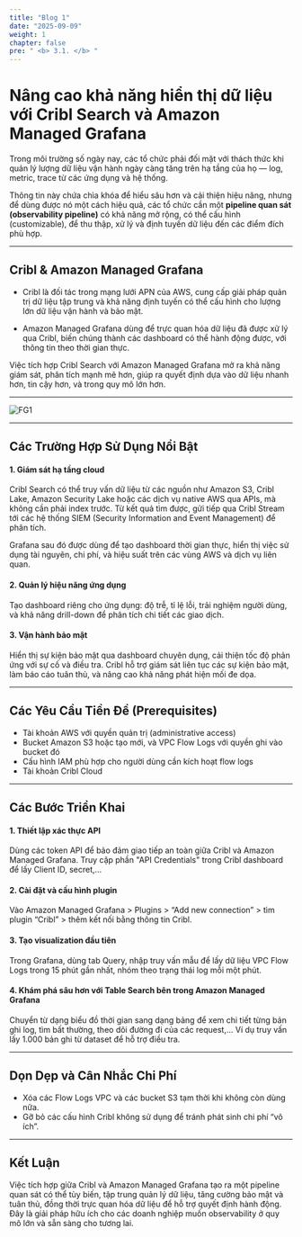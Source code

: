 ```yaml
---
title: "Blog 1"
date: "2025-09-09"
weight: 1
chapter: false
pre: " <b> 3.1. </b> "
---
```



# Nâng cao khả năng hiển thị dữ liệu với Cribl Search và Amazon Managed Grafana

Trong môi trường số ngày nay, các tổ chức phải đối mặt với thách thức khi quản lý lượng dữ liệu vận hành ngày càng tăng trên hạ tầng của họ — log, metric, trace từ các ứng dụng và hệ thống.

Thông tin này chứa chìa khóa để hiểu sâu hơn và cải thiện hiệu năng, nhưng để dùng được nó một cách hiệu quả, các tổ chức cần một **pipeline quan sát (observability pipeline)** có khả năng mở rộng, có thể cấu hình (customizable), để thu thập, xử lý và định tuyến dữ liệu đến các điểm đích phù hợp.

---
## Cribl & Amazon Managed Grafana

* Cribl là đối tác trong mạng lưới APN của AWS, cung cấp giải pháp quản trị dữ liệu tập trung và khả năng định tuyến có thể cấu hình cho lượng lớn dữ liệu vận hành và bảo mật.

* Amazon Managed Grafana dùng để trực quan hóa dữ liệu đã được xử lý qua Cribl, biến chúng thành các dashboard có thể hành động được, với thông tin theo thời gian thực.

Việc tích hợp Cribl Search với Amazon Managed Grafana mở ra khả năng giám sát, phân tích mạnh mẽ hơn, giúp ra quyết định dựa vào dữ liệu nhanh hơn, tin cậy hơn, và trong quy mô lớn hơn.

---

![FG1](/images/Figure1_Cribl_New.png)

---

## Các Trường Hợp Sử Dụng Nổi Bật

#### 1.  Giám sát hạ tầng cloud      
Cribl Search có thể truy vấn dữ liệu từ các nguồn như Amazon S3, Cribl Lake, Amazon Security Lake hoặc các dịch vụ native AWS qua APIs, mà không cần phải index trước. Từ kết quả tìm được, gửi tiếp qua Cribl Stream tới các hệ thống SIEM (Security Information and Event Management) để phân tích.

Grafana sau đó được dùng để tạo dashboard thời gian thực, hiển thị việc sử dụng tài nguyên, chi phí, và hiệu suất trên các vùng AWS và dịch vụ liên quan. 

#### 2.  Quản lý hiệu năng ứng dụng
Tạo dashboard riêng cho ứng dụng: độ trễ, tỉ lệ lỗi, trải nghiệm người dùng, và khả năng drill-down để phân tích chi tiết các giao dịch. 

#### 3.  Vận hành bảo mật
Hiển thị sự kiện bảo mật qua dashboard chuyên dụng, cải thiện tốc độ phản ứng với sự cố và điều tra. Cribl hỗ trợ giám sát liên tục các sự kiện bảo mật, làm báo cáo tuân thủ, và nâng cao khả năng phát hiện mối đe dọa.

---

## Các Yêu Cầu Tiền Đề (Prerequisites)

* Tài khoản AWS với quyền quản trị (administrative access)
* Bucket Amazon S3 hoặc tạo mới, và VPC Flow Logs với quyền ghi vào bucket đó
* Cấu hình IAM phù hợp cho người dùng cần kích hoạt flow logs
* Tài khoản Cribl Cloud

---

## Các Bước Triển Khai

#### 1.  Thiết lập xác thực API
Dùng các token API để bảo đảm giao tiếp an toàn giữa Cribl và Amazon Managed Grafana. Truy cập phần "API Credentials" trong Cribl dashboard để lấy Client ID, secret,…

#### 2.  Cài đặt và cấu hình plugin
Vào Amazon Managed Grafana > Plugins > “Add new connection” > tìm plugin “Cribl” > thêm kết nối bằng thông tin Cribl.

#### 3.  Tạo visualization đầu tiên
Trong Grafana, dùng tab Query, nhập truy vấn mẫu để lấy dữ liệu VPC Flow Logs trong 15 phút gần nhất, nhóm theo trạng thái log mỗi một phút.

#### 4.  Khám phá sâu hơn với Table Search bên trong Amazon Managed Grafana
Chuyển từ dạng biểu đồ thời gian sang dạng bảng để xem chi tiết từng bản ghi log, tìm bất thường, theo dõi đường đi của các request,… Ví dụ truy vấn lấy 1.000 bản ghi từ dataset để hỗ trợ điều tra.

---

## Dọn Dẹp và Cân Nhắc Chi Phí

* Xóa các Flow Logs VPC và các bucket S3 tạm thời khi không còn dùng nữa.
* Gỡ bỏ các cấu hình Cribl không sử dụng để tránh phát sinh chi phí “vô ích”.

---

## Kết Luận

Việc tích hợp giữa Cribl và Amazon Managed Grafana tạo ra một pipeline quan sát có thể tùy biến, tập trung quản lý dữ liệu, tăng cường bảo mật và tuân thủ, đồng thời trực quan hóa dữ liệu để hỗ trợ quyết định hành động. Đây là giải pháp hữu ích cho các doanh nghiệp muốn observability ở quy mô lớn và sẵn sàng cho tương lai.

